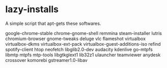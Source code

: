 # lazy-installs
A simple script that apt-gets these softwares.

google-chrome-stable
chrome-gnome-shell 
remmina steam-installer
lutris chromium-browser
gnome-tweaks 
deluge 
vlc 
flameshot
virtualbox
virtualbox-dkms
virtualbox-ext-pack
virtualbox-guest-additions-iso
refind
spotify-client
htop
neofetch
libglib2.0-dev
audacity
kdenlive
go-mtpfs
libmtp
mtpfs 
mtp-tools
libgtkglext1 
lib32z1
ulauncher
teamviewer
anydesk
crossover
komorebi
gstreamer1.0-libav
